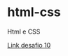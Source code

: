 # html-css
 Html e CSS

<a href="https://albernazluis.github.io/html-css/desafio10/assets/">Link desafio 10</a>